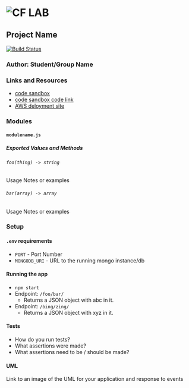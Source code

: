![CF](http://i.imgur.com/7v5ASc8.png) LAB
=================================================

## Project Name

[![Build Status](https://travis-ci.com/haitle16/lab-27-aws-deployment.svg?branch=master)](https://travis-ci.com/haitle16/lab-27-aws-deployment)
### Author: Student/Group Name

### Links and Resources
* [code sandbox](https://qlnxlylwr9.codesandbox.io/#)
* [code sandbox code link](https://codesandbox.io/s/qlnxlylwr9)
* [AWS deloyment site](http://xyz.com)


### Modules
#### `modulename.js`
##### Exported Values and Methods

###### `foo(thing) -> string`
Usage Notes or examples

###### `bar(array) -> array`
Usage Notes or examples

### Setup
#### `.env` requirements
* `PORT` - Port Number
* `MONGODB_URI` - URL to the running mongo instance/db

#### Running the app
* `npm start`
* Endpoint: `/foo/bar/`
  * Returns a JSON object with abc in it.
* Endpoint: `/bing/zing/`
  * Returns a JSON object with xyz in it.

#### Tests
* How do you run tests?
* What assertions were made?
* What assertions need to be / should be made?

#### UML
Link to an image of the UML for your application and response to events
